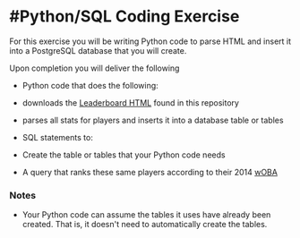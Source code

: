 #Python/SQL Coding Exercise
============================

For this exercise you will be writing Python code to parse HTML and insert it into a PostgreSQL database that you will create.

Upon completion you will deliver the following
* Python code that does the following:
 * downloads the [Leaderboard HTML](https://raw.githubusercontent.com/kruser/interview-developer/master/python/leaderboard.html) found in this repository
 * parses all stats for players and inserts it into a database table or tables

* SQL statements to:
 * Create the table or tables that your Python code needs
 * A query that ranks these same players according to their 2014 [wOBA](http://www.fangraphs.com/library/offense/woba/)

### Notes

* Your Python code can assume the tables it uses have already been created. That is, it doesn't need to 
automatically create the tables.